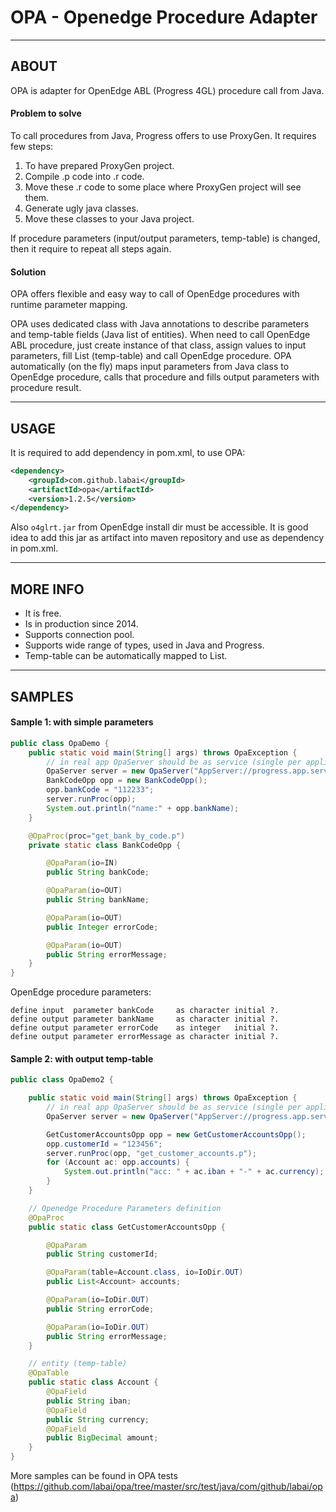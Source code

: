 # OPA - Openedge Procedure Adapter

----
## ABOUT

OPA is adapter for OpenEdge ABL (Progress 4GL) procedure call from Java.

#### Problem to solve

To call procedures from Java, Progress offers to use ProxyGen. It requires few steps:

1. To have prepared ProxyGen project.
2. Compile .p code into .r code.
3. Move these .r code to some place where ProxyGen project will see them.
4. Generate ugly java classes.
5. Move these classes to your Java project.

If procedure parameters (input/output parameters, temp-table) is changed, then it require to repeat all steps again.

#### Solution

OPA offers flexible and easy way to call of OpenEdge procedures with runtime parameter mapping.

OPA uses dedicated class with Java annotations to describe parameters and temp-table fields (Java list of entities). 
When need to call OpenEdge ABL procedure, just create instance of that class, assign values to input parameters, fill List (temp-table) and call OpenEdge procedure.
OPA automatically (on the fly) maps input parameters from Java class to OpenEdge procedure, calls that procedure and fills output parameters with procedure result.

----
## USAGE

It is required to add dependency in pom.xml, to use OPA:
```xml
<dependency>
    <groupId>com.github.labai</groupId>
    <artifactId>opa</artifactId>
    <version>1.2.5</version>
</dependency>
```
Also `o4glrt.jar` from OpenEdge install dir must be accessible. 
It is good idea to add this jar as artifact into maven repository and use as dependency in pom.xml.

---
## MORE INFO

- It is free.
- Is in production since 2014.
- Supports connection pool.
- Supports wide range of types, used in Java and Progress.
- Temp-table can be automatically mapped to List.

----
## SAMPLES

#### Sample 1: with simple parameters
```java
public class OpaDemo {
    public static void main(String[] args) throws OpaException {
        // in real app OpaServer should be as service (single per application)
        OpaServer server = new OpaServer("AppServer://progress.app.server/asprosv", "-", "-", SessionModel.STATE_FREE);
        BankCodeOpp opp = new BankCodeOpp();
        opp.bankCode = "112233";
        server.runProc(opp);
        System.out.println("name:" + opp.bankName);
    }

    @OpaProc(proc="get_bank_by_code.p")
    private static class BankCodeOpp {

        @OpaParam(io=IN)
        public String bankCode;

        @OpaParam(io=OUT)
        public String bankName;

        @OpaParam(io=OUT)
        public Integer errorCode;

        @OpaParam(io=OUT)
        public String errorMessage;
    }
}
```
OpenEdge procedure parameters:
```
define input  parameter bankCode     as character initial ?.  
define output parameter bankName     as character initial ?.  
define output parameter errorCode    as integer   initial ?.  
define output parameter errorMessage as character initial ?.  
```

#### Sample 2: with output temp-table
```java
public class OpaDemo2 {

    public static void main(String[] args) throws OpaException {
        // in real app OpaServer should be as service (single per application)
        OpaServer server = new OpaServer("AppServer://progress.app.server/asprosv", "-", "-", SessionModel.STATE_FREE);

        GetCustomerAccountsOpp opp = new GetCustomerAccountsOpp();
        opp.customerId = "123456";
        server.runProc(opp, "get_customer_accounts.p");
        for (Account ac: opp.accounts) {
            System.out.println("acc: " + ac.iban + "-" + ac.currency);
        }
    }

    // Openedge Procedure Parameters definition
    @OpaProc
    public static class GetCustomerAccountsOpp {

        @OpaParam
        public String customerId;

        @OpaParam(table=Account.class, io=IoDir.OUT)
        public List<Account> accounts;

        @OpaParam(io=IoDir.OUT)
        public String errorCode;

        @OpaParam(io=IoDir.OUT)
        public String errorMessage;
    }

    // entity (temp-table)
    @OpaTable
    public static class Account {
        @OpaField
        public String iban;
        @OpaField
        public String currency;
        @OpaField
        public BigDecimal amount;
    }
}
```

More samples can be found in OPA tests (https://github.com/labai/opa/tree/master/src/test/java/com/github/labai/opa)
